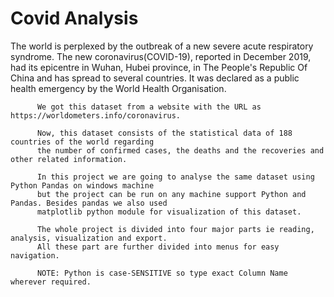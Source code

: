 # Covid Analysis
The world is perplexed by the outbreak of a new severe acute respiratory syndrome. The new coronavirus(COVID-19), reported in December 2019, had its epicentre in Wuhan,
Hubei province, in The People's Republic Of China and has spread to several countries.
It was declared as a public health emergency by the World Health Organisation.
           
          We got this dataset from a website with the URL as https://worldometers.info/coronavirus.
          
          Now, this dataset consists of the statistical data of 188 countries of the world regarding
          the number of confirmed cases, the deaths and the recoveries and other related information.

          In this project we are going to analyse the same dataset using Python Pandas on windows machine
          but the project can be run on any machine support Python and Pandas. Besides pandas we also used 
          matplotlib python module for visualization of this dataset. 

          The whole project is divided into four major parts ie reading, analysis, visualization and export.
          All these part are further divided into menus for easy navigation.

          NOTE: Python is case-SENSITIVE so type exact Column Name wherever required.
